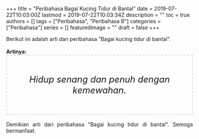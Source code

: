 +++
title = "Peribahasa Bagai Kucing Tidur di Bantal"
date = 2019-07-22T10:03:00Z
lastmod = 2019-07-22T10:03:34Z
description = ""
toc = true
authors = []
tags = ["Peribahasa", "Peribahasa B"]
categories = ["Peribahasa"]
series = []
featuredImage = ""
draft = false
+++

<div dir="ltr" style="text-align: left;" trbidi="on"><div style="text-align: justify;">Berikut ini adalah arti dari peribahasa “Bagai kucing tidur di bantal”.</div><br /><div style="text-align: justify;"><b>Artinya:</b></div><div style="border: 2px dashed #ddd; font-size: 24px; height: auto; margin: 0 auto; padding: 50px; text-align: center; width: auto;"><i>Hidup senang dan penuh dengan kemewahan.</i></div><div style="text-align: justify;"><br /></div><div style="text-align: justify;">Demikian arti dari peribahasa "Bagai kucing tidur di bantal". Semoga bermanfaat.</div></div>
